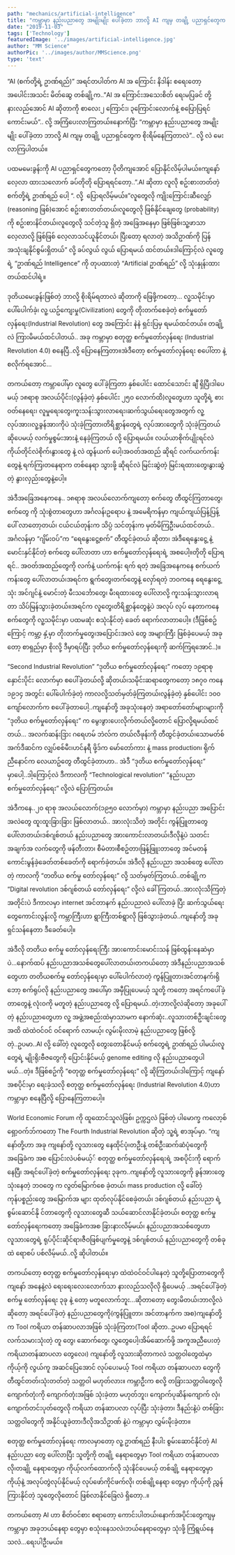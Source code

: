 ```yaml
---
path: "mechanics/artificial-intelligence"
title: "ကမ္ဘာမှာ နည်းပညာတွေ အမျိုးမျိုး ပေါ်ခဲ့တာ ဘာလို့ AI ကျမှ တချို့ ပညာရှင်တွေက စိုးရိမ်နေကြတာလဲ"
date: "2019-11-03"
tags: ['Technology']
featuredImage: '../images/artificial-intelligence.jpg'
author: "MM Science"
authorPic: '../images/author/MMScience.png'
type: 'text'
---
```

“AI (စက်တို့ရဲ့ ဥာဏ်ရည်)”
အရင်တပါတ်က AI အ‌ ကြောင်း နိဒါန်း စရေးတော့ အပေါင်းအသင်း မိတ်ဆွေ တစ်ချို့က..”AI အ‌ ကြောင်းအသေးစိတ် ရေးမပြခင် တို့ နားလည်အောင် AI ဆိုတာကို စာလေး၂‌ ကြောင်း၊ ၃ကြောင်းလောက်နဲ့ စပြောပြရင် ကောင်းမယ်”.. လို့ အကြံပေးလာကြတယ်။နောက်ပြီး “ကမ္ဘာမှာ နည်းပညာတွေ အမျိုးမျိုး ပေါ်ခဲ့တာ ဘာလို့ AI ကျမှ တချို့ ပညာရှင်တွေက စိုးရိမ်နေကြတာလဲ”.. လို့ လဲ မေးလာကြပါတယ်။

ပထမမေးခွန်းကို AI ပညာရှင်တွေကတော့ ပိုတိကျအောင် ‌ပြောနိုင်လိမ့်ပါမယ်။ကျနော် လေ့လာ ထားသလောက် ခပ်တိုတို ပြောရရင်တော့..”.AI ဆိုတာ လူလို စဥ်းစားတတ်တဲ့ စက်တို့ရဲ့ ဥာဏ်ရည် ပေါ့ “. လို့ ‌‌ ပြောရလိမ့်မယ်။”လူတွေလို ကျိုး‌ကြောင်းဆီ‌လျှော်‌ (reasoning ဖြစ်)အောင် စဥ်းစားတတ်တယ်၊လူတွေလို ဖြစ်နိုင်ချေတွေ (probability) ကို စဥ်းစားနိင်တယ်၊လူတွေလို သင်တဲ့သူ ရှိတဲ့ အခြေအနေမှာ ဖြစ်ဖြစ်၊သူ့ဖာသာ လေ့လာလို့ ဖြစ်ဖြစ် လေ့လာသင်ယူနိုင်တယ်၊ ပြီးတော့ ရလာတဲ့ အသိဥာဏ်ကို ပြန်အသုံးချနိုင်စွမ်းရှိတယ်” လို့ ခပ်လွယ် လွယ် ပြောရမယ် ထင်တယ်။ဒါ‌ကြောင့်လဲ လူတွေရဲ့ “ဥာဏ်ရည် Intelligence” ကို တုပထားတဲ့ “Artificial ဥာဏ်ရည်” လို့ သုံးနှုန်းထားတယ်ထင်ပါရဲ့။

ဒုတိယမေးခွန်းဖြစ်တဲ့ ဘာလို့ စိုးရိမ်ရတာလဲ ဆိုတာကို ဖြေဖို့ကတော့... လူ့သမိုင်းမှာ ပေါ်ပေါက်ခဲ့၊ လူ့ ယဥ်ကျေးမှု(Civilization) တွေကို တိုးတက်စေခဲ့တဲ့ စက်မှုတော်လှန်‌ရေး(Industrial Revolution) တွေ အ‌‌ကြောင်း နဲနဲ ရှင်းပြမှ ရမယ်ထင်တယ်။
တချို့လဲ ကြားမိမယ်ထင်ပါတယ်.. အခု ကမ္ဘာမှာ စတုတ္ထ စက်မှုတော်လှန်‌ရေး (Industrial Revolution 4.0) စနေပြီ..လို့ ပြောနေကြတာ။အဲဒီတော့ စက်မှုတော်လှန်ရေး စပေါ်တာ နဲ့ စလိုက်ရအောင်...

တကယ်တော့ ကမ္ဘာပေါ်မှာ လူတွေ ပေါ်ခဲ့ကြတာ နှစ်ပေါင်း ထောင်သောင်း ချီ ရှိပြီ၊ဒါပေမယ့် ၁၈ရာစု အလယ်ပိုင်း(လွန်ခဲ့တဲ့ နှစ်ပေါင်း ၂၅၀ လောက်ထိ)လူတွေဟာ သူတို့ရဲ့ စားဝတ်နေရေး၊ လူမှုရေးတွေ၊ကူးသန်းသွားလာရေး၊ဆက်သွယ်ရေးတွေအတွက် လူ့လုပ်အား၊လူ့ခွန်အားကိုပဲ သုံးခဲ့ကြတာ၊တိရိစ္ဆာန်တွေရဲ့ လုပ်အားတွေကို သုံးခဲ့ကြတယ် ဆိုပေမယ့် လက်မှုစွမ်းအားနဲ့ နေခဲ့ကြတယ် လို့ ပြောရမယ်။ လယ်ယာစိုက်ပျိုးရင်လဲ ကိုယ်တိုင်လဲစိုက်၊နွားတွေ နဲ့ လဲ ထွန်ယက် ပေါ့၊အဝတ်အထည် ဆိုရင် လက်ယက်ကန်းတွေနဲ့ ရက်ကြ၊တနေရာက တစ်နေရာ သွားဖို့ ဆိုရင်လဲ မြင်းဆွဲတဲ့ မြင်းရထားတွေ၊နွားဆွဲတဲ့ နွားလှည်းတွေနဲ့ပေါ့။

အဲဒီအခြေအနေကနေ.. ၁၈ရာစု အလယ်‌‌လောက်ကျတော့ စက်တွေ တီထွင်ကြတာတွေ၊စက်တွေ ကို သုံးစွဲတာတွေဟာ အင်္ဂလန်၊ဥရောပ နဲ့ အမေရိကန်မှာ ကျယ်ကျယ်ပြန့်ပြန့် ‌ပေါ် လာတော့တယ်၊ ငယ်ငယ်တုန်းက သိပ္ပံ သင်တုန်းက မှတ်မိကြဦးမယ်ထင်တယ်.. အင်္ဂလန်မှာ “ဂျိမ်းဝပ်”က “ရေနွေးငွေ့စက်” တီထွင်ခဲ့တယ် ဆိုတာ၊ အဲဒီရေနွေးငွေ့ နဲ့ မောင်းနှင်နိုင်တဲ့ စက်တွေ ပေါ်လာတာ ဟာ စက်မှုတော်လှန်ရေးရဲ့ အစပေါ့။တိုတို‌ ပြောရရင်.. အဝတ်အထည်တွေကို လက်နဲ့ ယက်ကန်း ရက် ရတဲ့ အ‌ခြေအနေကနေ စက်ယက်ကန်းတွေ ပေါ်လာတယ်၊အရင်က ရွက်တွေ၊တက်တွေနဲ့ လှော်ရတဲ့ ဘဝကနေ ‌ရေနွေးငွေ့ သုံး အင်ဂျင်နဲ့ မောင်းတဲ့ မီးသ‌င်္ဘောတွေ၊ မီးရထားတွေ ပေါ်လာလို့ ကူးသန်းသွားလာရတာ သိပ်မြန်သွားခဲ့တယ်။အရင်က လူတွေ၊တိရိစ္ဆာန်တွေနဲ့ပဲ အလုပ် လုပ် နေတာကနေ စက်တွေကို လူ့သမိုင်းမှာ ပထမဆုံး စသုံးနိုင်တဲ့ ခေတ် ရောက်လာတာ‌ပေါ့။ (ဒီဖြစ်စဥ်ကြောင့် ကမ္ဘာ့ နှံ့မှာ တိုးတက်မှုတွေ၊အပြောင်းအလဲ တွေ အများကြီး ဖြစ်ခဲ့ပေမယ့် အခုတော့ စာရှည်မှာ စိုးလို့ ဒီမှာရပ်ပြီး ဒုတိယ စက်မှုတော်လှန်ရေးကို ဆက်ကြရ‌အောင်..)။

“Second Industrial Revolution” “ဒုတိယ စက်မှုတော်လှန်ရေး” ကတော့ ၁၉ရာစု နှောင်းပိုင်း လောက်မှာ စ‌ပေါ်ခဲ့တယ်လို့ ဆိုတယ်၊သမိုင်းဆရာတွေကတော့ ၁၈၇၀ ကနေ ၁၉၁၄ အတွင်း ပေါ်ပေါက်ခဲ့တဲ့ ကာလလို့သတ်မှတ်ခဲ့ကြတယ်၊လွန်ခဲ့တဲ့ နှစ်ပေါင်း ၁၀၀ ကျော်လောက်က စပေါ်ခဲ့တာ‌ပေါ့..ကျနော်တို့ အခုသုံးနေတဲ့ အရာတော်တော်များများကို “ဒုတိယ စက်မှုတော်လှန်ရေး” က မွေးဖွားပေးလိုက်တယ်လို့တောင် ပြောလို့ရမယ်ထင်တယ်… အလက်ဆန်းဒြား ဂရေဟမ် ဘဲလ်က တယ်လီဖုန်းကို တီထွင်ခဲ့တယ်၊သောမတ်စ် အက်ဒီဆင်က လျှပ်စစ်မီး၊ဟင်နရီ ဖို့ဒ်က မော်တော်ကား နဲ့ mass production၊ ရိုက်ညီနောင်က လေယာဥ်တွေ တီထွင်ခဲ့တာဟာ.. အဲဒီ “ဒုတိယ စက်မှုတော်လှန်ရေး” မှာ‌ပေါ့..ဒါ့‌ကြောင့်လဲ ဒီကာလကို “Technological revolution” “နည်းပညာ စက်မှုတော်လှန်ရေး” လို့လဲ ပြောကြတယ်။

အဲဒီကနေ..၂၀ ရာစု အလယ်လောက်(၁၉၅၀ လောက်မှာ) ကမ္ဘာမှာ နည်းပညာ အ‌ပြောင်းအလဲတွေ ထူးထူးခြားခြား ဖြစ်လာတယ်.. အားလုံးသိတဲ့ အတိုင်း ကွန်ပြူတာတွေ ပေါ်လာတယ်၊ဒစ်ဂျစ်တယ် နည်းပညာတွေ အားကောင်းလာတယ်၊ဒီလိုနဲ့ပဲ သတင်းအချက်အ လက်တွေကို ဖန်တီးတာ၊ စီမံတာ၊စီစဥ်တာ၊ဖြန့်ဖြူးတာတွေ အင်မတန် ကောင်းမွန်ခဲ့ခေတ်တစ်ခေတ်ကို ရောက်ခဲ့တယ်။ အဲဒီလို နည်းပညာ အသစ်တွေ ပေါ်လာတဲ့ ကာလကို “တတိယ စက်မှု တော်လှန်ရေး” လို့ သတ်မှတ်ကြတယ်..တစ်ချို့က “Digital revolution ဒစ်ဂျစ်တယ် တော်လှန်ရေး” လို့လဲ ခေါ်ကြတယ်..အားလုံးသိကြတဲ့ အတိုင်းပဲ ဒီကာလမှာ internet အင်တာနက် နည်းပညာလဲ ပေါ်လာခဲ့ ပြီး ဆက်သွယ်ရေးတွေကောင်းလွန်းလို့ ကမ္ဘာကြီးဟာ ရွာကြီးတစ်ရွာလို ဖြစ်သွားခဲ့တယ်..ကျနော်တို့ အခု ရှင်သန်နေတာ ဒီခေတ်ပေါ့။

အဲဒီလို တတိယ စက်မှု တော်လှန်ရေးကြီး အားကောင်းမောင်းသန် ဖြစ်ထွန်းနေဆဲမှာပဲ...နောက်ထပ် နည်းပညာအသစ်တွေပေါ်လာတယ်၊တကယ်တော့ အဲဒီနည်းပညာအသစ်တွေဟာ တတိယစက်မှု တော်လှန်ရေးမှာ ပေါ်ပေါက်လာတဲ့ ကွန်ပြူတာ၊အင်တာနက်၊ရိုဘော့ စက်ရုပ်လို နည်းပညာတွေ အပေါ်မှာ အမှီပြုပေမယ့် သူတို့ ကတော့ အရင်ကပေါ်ခဲ့တာတွေနဲ့ လုံးဝကို မတူတဲ့ နည်းပညာတွေ လို့ ပြောရမယ်..တဲ့၊ဘာလို့လဲဆိုတော့ အခုပေါ်တဲ့ နည်းပညာတွေဟာ လူ့ အဖွဲ့အစည်းထဲမှာသာမက နောက်ဆုံး..လူသားတစ်ဦးချင်းတွေအထိ ထဲထဲဝင်ဝင် ဝင်‌ရောက် လာမယ့်၊ လွမ်းမိုးလာမဲ့ နည်းပညာတွေ ဖြစ်လို့ တဲ့..ဥပမာ..AI လို့ ခေါ်တဲ့ လူတွေလို တွေးတောနိုင်မယ့် စက်တွေရဲ့ ဥာဏ်ရည် ပါမယ်၊လူတွေရဲ့ မျိုးရိုးဗီဇတွေကို ပြောင်းနိုင်မယ့် genome editing လို နည်းပညာတွေပါမယ်...တဲ့။ ဒီဖြစ်စဥ်ကို “စတုတ္ထ စက်မှုတော်လှန်ရေး” လို့ ဆိုကြတယ်၊ဒါကြောင့် ကျနော် အစပိုင်းမှာ ရေးခဲ့သလို စတုတ္ထ စက်မှုတော်လှန်‌ရေး (Industrial Revolution 4.0)ဟာ ကမ္ဘာမှာ စနေပြီလို့ ပြောနေကြတာပေါ့။

World Economic Forum ကို ထူ‌ထောင်သူလဲဖြစ်၊ ဥက္ကဌလဲ ဖြစ်တဲ့ ပါမောက္ခ ကလော့စ် ရှော့ဝက်ဘ်ကတော့ The Fourth Industrial Revolution ဆိုတဲ့ သူ့ရဲ့ စာအုပ်မှာ. “ကျနော်တို့ဟာ အခု ကျနော်တို့ လူသားတွေ နေထိုင်ပုံ၊တဦးနဲ့ တစ်ဦးဆက်ဆံပုံတွေကို အခြေခံက အစ ပြောင်းလဲပစ်မယ့်် စတုတ္ထ စက်မှုတော်လှန်‌ရေးရဲ့ အစပိုင်းကို ရောက်နေပြီ၊ အရင်ပေါ်ခဲ့တဲ့ စက်မှုတော်လှန်‌ရေး ၃ခုက..ကျနော်တို့ လူသားတွေကို ခွန်အားတွေ သုံးနေတဲ့ ဘဝတွေ က လွတ်မြောက်စေ ခဲ့တယ်၊ mass production လို့ ခေါ်တဲ့ ကုန်ပစ္စည်းတွေ အမြောက်အ များ ထုတ်လုပ်နိုင်စေခဲ့တယ်၊ ဒစ်ဂျစ်တယ် နည်းပညာ ရဲ့ စွမ်းဆောင်နို င်တာတွေကို လူသားတွေဆီ သယ်ဆောင်လာနိုင်ခဲ့တယ်၊ စတုတ္ထ စက်မှုတော်လှန်‌ရေးကတော့ အ‌ခြေခံကအစ ခြားနားလိမ့်မယ်၊ နည်းပညာအသစ်တွေဟာ လူသားတွေရဲ့ ရုပ်ပိုင်းဆိုင်ရာ၊ဇီဝဖြစ်ပျက်မှုတွေနဲ့ ဒစ်ဂျစ်တယ် နည်းပညာတွေကို တစ်ခုထဲ ရောစပ် ပစ်လိမ့်မယ်..လို့ ဆိုပါတယ်။

တကယ်တော့ စတုတ္ထ စက်မှုတော်လှန်‌ရေးမှာ ထဲထဲဝင်ဝင်ပါနေတဲ့ သူတို့‌ပြောတာတွေကို ကျနော် အနေနဲ့လဲ ရေးရေးလေးလောက်သာ နားလည်သလိုလို ရှိပေမယ့် ..အရင်ပေါ်ခဲ့တဲ့ စက်မှု တော်လှန်‌ရေး ၃ခု နဲ့ တော့ မတူလောက်ဘူး...ဆိုတာတော့ တွေးမိတယ်၊ဘာလို့လဲ ဆိုတော့ အရင်ပေါ်ခဲ့တဲ့ နည်းပညာတွေကို(ကွန်ပြူတာ၊ အင်တာနက်က အစ)ကျနော်တို့က Tool ကရိယာ တန်ဆာပလာအဖြစ် သုံးခဲ့ကြတာ(Tool ဆိုတာ..ဥပမာ ပြောရရင် လက်သမားသုံးတဲ့ တူ တွေ၊ ဆောက်တွေ၊ လွှတွေပေါ့၊အိမ်ဆောက်ဖို့ အကူအညီပေးတဲ့ ကရိယာတန်ဆာပလာ တွေလေ၊)
ကျနော်တို့ လူသားဆိုတာကလဲ သတ္တဝါတွေထဲမှာ ကိုယ့်ကို လွယ်ကူ အဆင်ပြေအောင် လုပ်ပေးမယ့် Tool ကရိယာ တန်ဆာပလာ တွေကို တီထွင်တတ်၊သုံးတတ်တဲ့ သတ္တဝါ မဟုတ်လား။ ကမ္ဘာဦးက စလို့ တခြားသတ္တဝါတွေလို ကျောက်တုံးကို ကျောက်တုံးအဖြစ် သုံးခဲ့တာ မဟုတ်ဘူး၊ ကျောက်ပုဆိန်၊ကျောက် လှံ၊ ကျောက်တင်းပုတ်တွေလို ကရိယာ တန်ဆာပလာ လုပ်ပြီး သုံးခဲ့တာ၊ ဒီနည်းနဲဲ့ပဲ တစ်ခြား သတ္တဝါတွေကို အနိုင်ယူခဲ့တာ၊ဒီလိုအသိဥာဏ် နဲ့ပဲ ကမ္ဘာမှာ လွှမ်းမိုးခဲ့တာ။

စတုတ္ထ စက်မှုတော်လှန်‌ရေး ကာလမှာတော့ လူ့ ဥာဏ်ရည် နီးပါး စွမ်းဆောင်နိုင်တဲ့ AI နည်းပညာ တွေ ပေါ်လာပြီး သူတို့ကို တချို့ နေရာတွေမှာ Tool ကရိယာ တန်ဆာပလာလို၊တချို့ နေရာတွေမှာ ကိုယ့်လက်ထောက်လို သုံးနိင်ပေမယ့် တစ်ချို့ နေရာတွေမှာ ကိုယ့်နဲ့ အလုပ်တွဲလုပ်နိုင်မယ့် လုပ်ဖော်ကိုင်ဖက်လို၊ တစ်ချို့နေရာ တွေမှာ ကိုယ့်ကို ညွှန်ကြားနိုင်တဲ့ သူတွေလိုတောင် ဖြစ်လာနိုင်ခြေလဲ ရှိတော့..။

တကယ်တော့ AI ဟာ စိတ်ဝင်စား စရာတော့ ကောင်းပါတယ်၊နောက်အပိုင်းတွေကျမှ ကမ္ဘာမှာ အခုဘယ်နေရာ တွေမှာ စသုံးနေသလဲ၊ဘယ်နေရာတွေမှာ သုံးဖို့ ကြံရွယ်နေသလဲ...ရေးပါဦးမယ်။